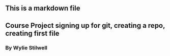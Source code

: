 ## This is a markdown file

## Course Project signing up for git, creating a repo, creating first file

### By Wylie Stilwell
